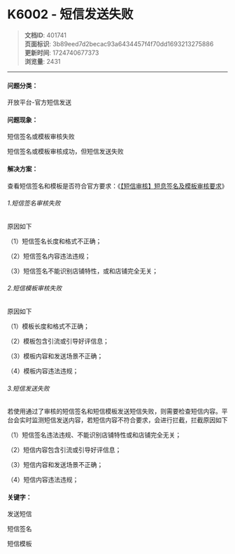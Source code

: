 # K6002 - 短信发送失败

> **文档ID**: 401741  
> **页面标识**: 3b89eed7d2becac93a6434457f4f70dd1693213275886  
> **更新时间**: 1724740677373  
> **浏览量**: 2431

---

#### 问题分类：

开放平台-官方短信发送

#### 问题现象：

短信签名或模板审核失败

短信签名或模板审核成功，但短信发送失败

#### 解决方案：

查看短信签名和模板是否符合官方要求：《[【短信审核】短息签名及模板审核要求](https://open.kwaixiaodian.com/zone/new/announcement/detail?cateId=1&pageSign=f0756de5930cc43418a937dcdab7aa961653985572988)》

###### 1.短信签名审核失败

原因如下

（1）短信签名长度和格式不正确；

（2）短信签名内容违法违规；

（3）短信签名不能识别店铺特性，或和店铺完全无关；

###### 2.短信模板审核失败

原因如下

（1）模板长度和格式不正确；

（2）模板包含引流或引导好评信息；

（3）模板内容和发送场景不正确；

（4）模板内容违法违规；

###### 3.短信发送失败

若使用通过了审核的短信签名和短信模板发送短信失败，则需要检查短信内容。平台会实时监测短信发送内容，若短信内容不符合要求，会进行拦截，拦截原因如下

（1）短信签名违法违规、不能识别店铺特性或和店铺完全无关；

（2）短信内容包含引流或引导好评信息；

（3）短信内容和发送场景不正确；

（4）短信内容违法违规；

#### 关键字：

发送短信

短信签名

短信模板
